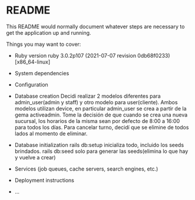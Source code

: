 # README

This README would normally document whatever steps are necessary to get the
application up and running.

Things you may want to cover:

* Ruby version
    ruby 3.0.2p107 (2021-07-07 revision 0db68f0233) [x86_64-linux]
    
* System dependencies

* Configuration

* Database creation
    Decidi realizar 2 modelos diferentes para admin_user(admin y staff) y otro modelo para user(cliente). Ambos modelos utilizan device, en particular admin_user se crea a partir de la gema activeadmin.
    Tome la decisión de que cuando se crea una nueva sucursal, los horarios de la misma sean por defecto de 8:00 a 16:00 para todos los días.
    Para cancelar turno, decidí que se elimine de todos lados al momento de eliminar.

* Database initialization
    rails db:setup inicializa todo, incluido los seeds brindados.
    rails db:seed solo para generar las seeds(elimina lo que hay y vuelve a crear)

* Services (job queues, cache servers, search engines, etc.)

* Deployment instructions

* ...
